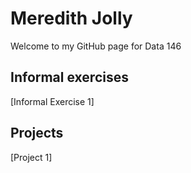 # Meredith Jolly

Welcome to my GitHub page for Data 146

## Informal exercises 
[Informal Exercise 1] 

## Projects 
[Project 1]
